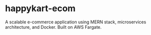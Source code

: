 # happykart-ecom

A scalable e-commerce application using MERN stack, microservices architecture, and Docker. Built on AWS Fargate.
